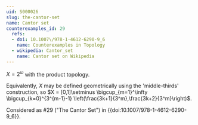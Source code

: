 ```yaml
---
uid: S000026
slug: the-cantor-set
name: Cantor set
counterexamples_id: 29
  refs:
  - doi: 10.1007\/978-1-4612-6290-9_6
    name: Counterexamples in Topology
  - wikipedia: Cantor_set
    name: Cantor set on Wikipedia
---
```

$X = 2^\omega$ with the product topology.

Equivalently, $X$ may be defined geometrically using the 'middle-thirds' construction, so $X = [0,1]\setminus \bigcup_{m=1}^\infty \bigcup_{k=0}^{3^{m-1}-1} \left(\frac{3k+1}{3^m},\frac{3k+2}{3^m}\right)$.

Considered as #29 ("The Cantor Set")
in {{doi:10.1007\/978-1-4612-6290-9_6}}.
